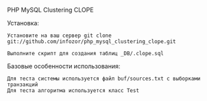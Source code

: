 
PHP MySQL Clustering CLOPE

Установка:

    Установите на ваш сервер git clone git://github.com/infozor/php_mysql_clustering_clope.git

    Выполните скрипт для создания таблиц _DB/.clope.sql

Базовые особенности использования:

    Для теста системы используется файл buf/sources.txt с выборками транзакций
    Для теста алгоритма используется класс Test
